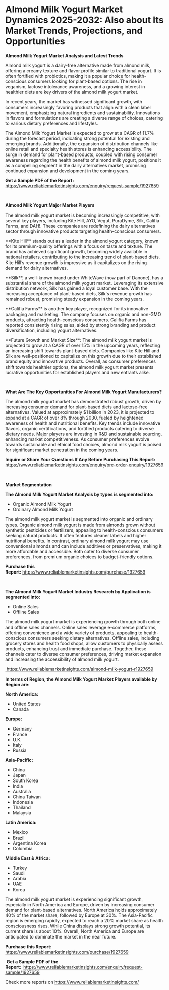 <p><h1>Almond Milk Yogurt Market Dynamics 2025-2032: Also about Its Market Trends, Projections, and Opportunities</h1></p><p><strong>Almond Milk Yogurt Market Analysis and Latest Trends</strong></p>
<p><p>Almond milk yogurt is a dairy-free alternative made from almond milk, offering a creamy texture and flavor profile similar to traditional yogurt. It is often fortified with probiotics, making it a popular choice for health-conscious consumers looking for plant-based options. The rise in veganism, lactose intolerance awareness, and a growing interest in healthier diets are key drivers of the almond milk yogurt market.</p><p>In recent years, the market has witnessed significant growth, with consumers increasingly favoring products that align with a clean label movement, emphasizing natural ingredients and sustainability. Innovations in flavors and formulations are creating a diverse range of choices, catering to various dietary preferences and lifestyles.</p><p>The Almond Milk Yogurt Market is expected to grow at a CAGR of 11.7% during the forecast period, indicating strong potential for existing and emerging brands. Additionally, the expansion of distribution channels like online retail and specialty health stores is enhancing accessibility. The surge in demand for plant-based products, coupled with rising consumer awareness regarding the health benefits of almond milk yogurt, positions it as a compelling segment in the dairy alternatives market, promising continued expansion and development in the coming years.</p></p>
<p><strong>Get a Sample PDF of the Report:&nbsp;</strong> <a href="https://www.reliablemarketinsights.com/enquiry/request-sample/1927659?utm_campaign=2636&utm_medium=2&utm_source=Github&utm_content=ia&utm_term=28032025&utm_id=almond-milk-yogurt">https://www.reliablemarketinsights.com/enquiry/request-sample/1927659</a></p>
<p>&nbsp;</p>
<p><strong>Almond Milk Yogurt Major Market Players</strong></p>
<p><p>The almond milk yogurt market is becoming increasingly competitive, with several key players, including Kite Hill, AYO, Vegut, PuraDyme, Silk, Califia Farms, and DAH!. These companies are redefining the dairy alternatives sector through innovative products targeting health-conscious consumers.</p><p>**Kite Hill** stands out as a leader in the almond yogurt category, known for its premium-quality offerings with a focus on taste and texture. The brand has achieved significant growth, becoming widely available in national retailers, contributing to the increasing trend of plant-based diets. Kite Hill’s revenue growth is impressive as it capitalizes on the rising demand for dairy alternatives.</p><p>**Silk**, a well-known brand under WhiteWave (now part of Danone), has a substantial share of the almond milk yogurt market. Leveraging its extensive distribution network, Silk has gained a loyal customer base. With the increasing acceptance of plant-based diets, Silk's revenue growth has remained robust, promising steady expansion in the coming years.</p><p>**Califia Farms** is another key player, recognized for its innovative packaging and marketing. The company focuses on organic and non-GMO products, attracting health-conscious consumers. Califia Farms has reported consistently rising sales, aided by strong branding and product diversification, including yogurt alternatives.</p><p>**Future Growth and Market Size**: The almond milk yogurt market is projected to grow at a CAGR of over 15% in the upcoming years, reflecting an increasing shift towards plant-based diets. Companies like Kite Hill and Silk are well-positioned to capitalize on this growth due to their established brand equity and innovative products. Overall, as consumer preferences shift towards healthier options, the almond milk yogurt market presents lucrative opportunities for established players and new entrants alike.</p></p>
<p>&nbsp;</p>
<p><strong>What Are The Key Opportunities For Almond Milk Yogurt Manufacturers?</strong></p>
<p><p>The almond milk yogurt market has demonstrated robust growth, driven by increasing consumer demand for plant-based diets and lactose-free alternatives. Valued at approximately $1 billion in 2023, it is projected to expand at a CAGR of over 8% through 2030, fueled by heightened awareness of health and nutritional benefits. Key trends include innovative flavors, organic certifications, and fortified products catering to diverse dietary needs. Major players are investing in R&D and sustainable sourcing, enhancing market competitiveness. As consumer preferences evolve towards sustainable and ethical food choices, almond milk yogurt is poised for significant market penetration in the coming years.</p></p>
<p><strong>Inquire or Share Your Questions If Any Before Purchasing This Report:</strong> <a href="https://www.reliablemarketinsights.com/enquiry/pre-order-enquiry/1927659?utm_campaign=2636&utm_medium=2&utm_source=Github&utm_content=ia&utm_term=28032025&utm_id=almond-milk-yogurt">https://www.reliablemarketinsights.com/enquiry/pre-order-enquiry/1927659</a></p>
<p>&nbsp;</p>
<p><strong>Market Segmentation</strong></p>
<p><strong>The Almond Milk Yogurt Market Analysis by types is segmented into:</strong></p>
<p><ul><li>Organic Almond Milk Yogurt</li><li>Ordinary Almond Milk Yogurt</li></ul></p>
<p><p>The almond milk yogurt market is segmented into organic and ordinary types. Organic almond milk yogurt is made from almonds grown without synthetic pesticides or fertilizers, appealing to health-conscious consumers seeking natural products. It often features cleaner labels and higher nutritional benefits. In contrast, ordinary almond milk yogurt may use conventional almonds and can include additives or preservatives, making it more affordable and accessible. Both cater to diverse consumer preferences, from premium organic choices to budget-friendly options.</p></p>
<p><strong>Purchase this Report:&nbsp;</strong><a href="https://www.reliablemarketinsights.com/purchase/1927659?utm_campaign=2636&utm_medium=2&utm_source=Github&utm_content=ia&utm_term=28032025&utm_id=almond-milk-yogurt">https://www.reliablemarketinsights.com/purchase/1927659</a></p>
<p>&nbsp;</p>
<p><strong>The Almond Milk Yogurt Market Industry Research by Application is segmented into:</strong></p>
<p><ul><li>Online Sales</li><li>Offline Sales</li></ul></p>
<p><p>The almond milk yogurt market is experiencing growth through both online and offline sales channels. Online sales leverage e-commerce platforms, offering convenience and a wide variety of products, appealing to health-conscious consumers seeking dietary alternatives. Offline sales, including grocery stores and health food shops, allow customers to physically assess products, enhancing trust and immediate purchase. Together, these channels cater to diverse consumer preferences, driving market expansion and increasing the accessibility of almond milk yogurt.</p></p>
<p><a href="https://www.reliablemarketinsights.com/almond-milk-yogurt-r1927659?utm_campaign=2636&utm_medium=2&utm_source=Github&utm_content=ia&utm_term=28032025&utm_id=almond-milk-yogurt">&nbsp;https://www.reliablemarketinsights.com/almond-milk-yogurt-r1927659</a></p>
<p><strong>In terms of Region, the Almond Milk Yogurt Market Players available by Region are:</strong></p>
<p>
    <p> <strong> North America: </strong>
        <ul>
            <li>United States</li>
            <li>Canada</li>
        </ul>
        </p> 
    <p> <strong> Europe: </strong>
        <ul>
            <li>Germany</li>
            <li>France</li>
            <li>U.K.</li>
            <li>Italy</li>
            <li>Russia</li>
        </ul>
        </p> 
    <p> <strong> Asia-Pacific: </strong>
        <ul>
            <li>China</li>
            <li>Japan</li>
            <li>South Korea</li>
            <li>India</li>
            <li>Australia</li>
            <li>China Taiwan</li>
            <li>Indonesia</li>
            <li>Thailand</li>
            <li>Malaysia</li>
        </ul>
        </p> 
    <p> <strong> Latin America: </strong>
        <ul>
            <li>Mexico</li>
            <li>Brazil</li>
            <li>Argentina Korea</li>
            <li>Colombia</li>
        </ul>
        </p> 
    <p> <strong> Middle East & Africa: </strong>
        <ul>
            <li>Turkey</li>
            <li>Saudi</li>
            <li>Arabia</li>
            <li>UAE</li>
            <li>Korea</li>
        </ul>
    </p>
    </p>
<p><p>The almond milk yogurt market is experiencing significant growth, especially in North America and Europe, driven by increasing consumer demand for plant-based alternatives. North America holds approximately 40% of the market share, followed by Europe at 30%. The Asia-Pacific region is emerging rapidly, expected to reach a 20% market share as health consciousness rises. While China displays strong growth potential, its current share is about 10%. Overall, North America and Europe are anticipated to dominate the market in the near future.</p></p>
<p><strong>Purchase this Report: </strong><a href="https://www.reliablemarketinsights.com/purchase/1927659?utm_campaign=2636&utm_medium=2&utm_source=Github&utm_content=ia&utm_term=28032025&utm_id=almond-milk-yogurt">https://www.reliablemarketinsights.com/purchase/1927659</a></p>
<p>&nbsp;<strong>Get a Sample PDF of the Report:&nbsp;&nbsp;</strong><a href="https://www.reliablemarketinsights.com/enquiry/request-sample/1927659?utm_campaign=2636&utm_medium=2&utm_source=Github&utm_content=ia&utm_term=28032025&utm_id=almond-milk-yogurt">https://www.reliablemarketinsights.com/enquiry/request-sample/1927659</a></p>
<p><strong></strong></p>
<p>Check more reports on <a href="https://www.reliablemarketinsights.com/?utm_campaign=2636&utm_medium=2&utm_source=Github&utm_content=ia&utm_term=28032025&utm_id=almond-milk-yogurt">https://www.reliablemarketinsights.com/</a></p>